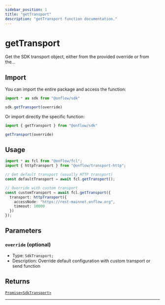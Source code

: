 ```yaml
---
sidebar_position: 1
title: "getTransport"
description: "getTransport function documentation."
---
```


<!-- THIS DOCUMENT IS AUTO-GENERATED FROM [onflow/sdk/src/transport/get-transport.ts](https://github.com/onflow/fcl-js/tree/master/packages/sdk/src/transport/get-transport.ts). DO NOT EDIT MANUALLY -->

# getTransport

Get the SDK transport object, either from the provided override or from the...

## Import

You can import the entire package and access the function:

```typescript
import * as sdk from "@onflow/sdk"

sdk.getTransport(override)
```

Or import directly the specific function:

```typescript
import { getTransport } from "@onflow/sdk"

getTransport(override)
```

## Usage

```typescript
import * as fcl from "@onflow/fcl";
import { httpTransport } from "@onflow/transport-http";

// Get default transport (usually HTTP transport)
const defaultTransport = await fcl.getTransport();

// Override with custom transport
const customTransport = await fcl.getTransport({
  transport: httpTransport({
    accessNode: "https://rest-mainnet.onflow.org",
    timeout: 10000
  })
});
```

## Parameters

### `override` (optional)

- Type: `SdkTransport;`
- Description: Override default configuration with custom transport or send function



## Returns

[`Promise<SdkTransport>`](../types#sdktransport)


---